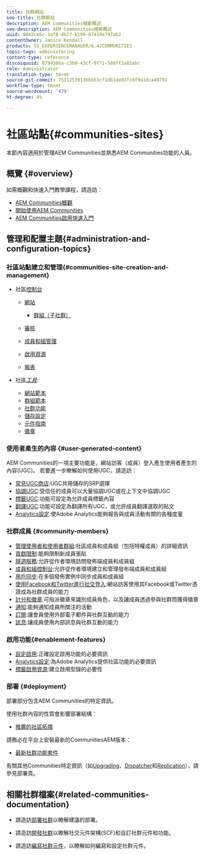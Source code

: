 ```yaml
---
title: 社群網站
seo-title: 社群網站
description: AEM Communities檔案概述
seo-description: AEM Communities檔案概述
uuid: 9842ce6c-1af8-4b27-b199-07410e797ab2
contentOwner: Janice Kendall
products: SG_EXPERIENCEMANAGER/6.4/COMMUNITIES
topic-tags: administering
content-type: reference
discoiquuid: 8799386a-c3b8-43cf-9f71-580ff2a81abc
role: Administrator
translation-type: tm+mt
source-git-commit: 75312539136bb53cf1db1de03fc0f9a1dca49791
workflow-type: tm+mt
source-wordcount: '479'
ht-degree: 4%

---
```



# 社區站點{#communities-sites}

本節內容適用於管理AEM Communities並熟悉AEM Communities功能的人員。

## 概覽 {#overview}

如需概觀和快速入門教學課程，請造訪：

* [AEM Communities概觀](overview.md)
* [開始使用AEM Communities](getting-started.md)
* [AEM Communities啟用快速入門](getting-started-enablement.md)

## 管理和配置主題{#administration-and-configuration-topics}

### 社區站點建立和管理{#communities-site-creation-and-management}

* 社區[控制台](consoles.md)

   * [網站](sites-console.md)

      * [群組（子社群）](groups.md)
   * [審核](moderation.md)
   * [成員和組管理](members.md)
   * [啟用資源](resources.md)
   * [報表](reports.md)


* 社區&#x200B;[*工具*](tools.md):

   * [網站範本](sites.md)
   * [群組範本](tools-groups.md)
   * [社群功能](functions.md)
   * [儲存設定](srp-config.md)
   * [元件指南](components-guide.md)
   * [徽章](badges.md)


### 使用者產生的內容 {#user-generated-content}

AEM Communities的一項主要功能是，網站訪客（成員）登入產生使用者產生的內容(UGC)。 若要進一步瞭解如何使用UGC，請造訪：

* [常見UGC商店](working-with-srp.md):UGC共用儲存的SRP選擇
* [協調UGC](moderate-ugc.md):受信任的成員可以大量協調UGC或在上下文中協調UGC
* [標籤UGC](tag-ugc.md):功能可設定為允許成員標籤內容
* [翻譯UGC](translate-ugc.md):功能可設定為翻譯所有UGC，或允許成員翻譯選取的貼文
* [Analytics設定](analytics.md):使Adobe Analytics能夠報告與成員活動有關的各種度量

### 社群成員 {#community-members}

* [管理使用者和使用者群組](users.md):社區成員和成員組（包括特權成員）的詳細資訊
* [貢獻限制](limits.md):能夠限制新成員張貼
* [隧道服務](deploy-communities.md#tunnel-service-on-author):允許從作者環境訪問發佈端成員和成員組
* [成員和組控制台](members.md):允許從作者環境建立和管理發布端成員和成員組
* [用戶同步](sync.md):在多個發佈實例中同步成員和成員組
* [使用Facebook和Twitter進行社交登入](social-login.md):網站訪客使用其Facebook或Twitter憑證成為社群成員的能力
* [計分和徽章](implementing-scoring.md):可指派徽章來識別成員角色，以及讓成員透過參與社群而獲得徽章
* [通知](notifications.md):能夠通知成員所關注的活動
* [訂閱](subscriptions.md):讓會員使用外部電子郵件與社群互動的能力
* [訊息](messaging.md):讓成員使用內部訊息與社群互動的能力

### 啟用功能{#enablement-features}

* [設定啟用](enablement.md):正確設定啟用功能的必要資訊
* [Analytics設定](analytics.md):為Adobe Analytics提供社區功能的必要資訊
* [標籤啟用資源](tag-resources.md):建立啟用型錄的必要性

### 部署 {#deployment}

部署部分包含AEM Communities的特定資訊。

使用社群內容的性質會影響部署結構：

* [推薦的社區拓撲](topologies.md)

請務必在平台上安裝最新的CommunitiesAEM版本：

* [最新社群功能套件](deploy-communities.md#latestfeaturepack)

有關其他Communities特定資訊（如[Upgrading](upgrade.md)、[Dispatcher](dispatcher.md)和[Replication](deploy-communities.md#replication-agents-on-author)），請參見部署頁。

## 相關社群檔案{#related-communities-documentation}

* 請造訪[部署社群](deploy-communities.md)以瞭解建議的部署。

* 請造訪[開發社群](communities.md)以瞭解社交元件架構(SCF)和自訂社群元件和功能。

* 請造訪[編寫社群元件](author-communities.md)，以瞭解如何編寫和設定社群元件。
